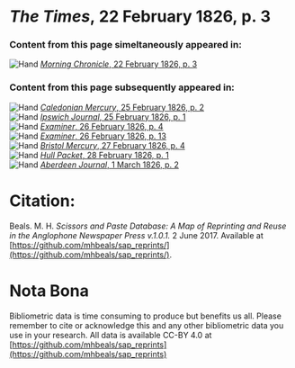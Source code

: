 # *The Times*, 22 February 1826, p. 3  
  
### Content from this page simeltaneously appeared in:  
![Hand](http://scissorsandpaste.net/wp-content/uploads/2017/06/smallhandpointer.png) [*Morning Chronicle*, 22 February 1826, p. 3](https://mhbeals.github.io/sap_html/Morning-Chronicle/Morning-Chronicle-22-February-1826-p-3)  
  
### Content from this page subsequently appeared in:  
![Hand](http://scissorsandpaste.net/wp-content/uploads/2017/06/smallhandpointer.png) [*Caledonian Mercury*, 25 February 1826, p. 2](https://mhbeals.github.io/sap_html/Caledonian-Mercury/Caledonian-Mercury-25-February-1826-p-2)  
![Hand](http://scissorsandpaste.net/wp-content/uploads/2017/06/smallhandpointer.png) [*Ipswich Journal*, 25 February 1826, p. 1](https://mhbeals.github.io/sap_html/Ipswich-Journal/Ipswich-Journal-25-February-1826-p-1)  
![Hand](http://scissorsandpaste.net/wp-content/uploads/2017/06/smallhandpointer.png) [*Examiner*, 26 February 1826, p. 4](https://mhbeals.github.io/sap_html/Examiner/Examiner-26-February-1826-p-4)  
![Hand](http://scissorsandpaste.net/wp-content/uploads/2017/06/smallhandpointer.png) [*Examiner*, 26 February 1826, p. 13](https://mhbeals.github.io/sap_html/Examiner/Examiner-26-February-1826-p-13)  
![Hand](http://scissorsandpaste.net/wp-content/uploads/2017/06/smallhandpointer.png) [*Bristol Mercury*, 27 February 1826, p. 4](https://mhbeals.github.io/sap_html/Bristol-Mercury/Bristol-Mercury-27-February-1826-p-4)  
![Hand](http://scissorsandpaste.net/wp-content/uploads/2017/06/smallhandpointer.png) [*Hull Packet*, 28 February 1826, p. 1](https://mhbeals.github.io/sap_html/Hull-Packet/Hull-Packet-28-February-1826-p-1)  
![Hand](http://scissorsandpaste.net/wp-content/uploads/2017/06/smallhandpointer.png) [*Aberdeen Journal*, 1 March 1826, p. 2](https://mhbeals.github.io/sap_html/Aberdeen-Journal/Aberdeen-Journal-1-March-1826-p-2)  


# Citation: 

Beals. M. H. *Scissors and Paste Database: A Map of Reprinting and Reuse in the Anglophone Newspaper Press v.1.0.1.* 2 June 2017. Available at [https://github.com/mhbeals/sap_reprints/](https://github.com/mhbeals/sap_reprints/). 

# Nota Bona

Bibliometric data is time consuming to produce but benefits us all. Please remember to cite or acknowledge this and any other bibliometric data you use in your research. All data is available CC-BY 4.0 at [https://github.com/mhbeals/sap_reprints](https://github.com/mhbeals/sap_reprints)